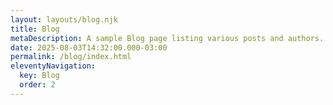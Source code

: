 ```yaml
---
layout: layouts/blog.njk
title: Blog
metaDescription: A sample Blog page listing various posts and authors.
date: 2025-08-03T14:32:00.000-03:00
permalink: /blog/index.html
eleventyNavigation:
  key: Blog
  order: 2
---
```



